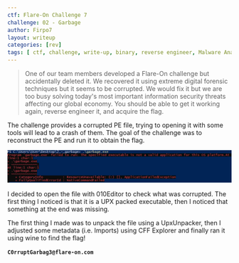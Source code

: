```yaml
---
ctf: Flare-On Challenge 7
challenge: 02 - Garbage
author: Firpo7
layout: writeup
categories: [rev]
tags: [ ctf, challenge, write-up, binary, reverse engineer, Malware Analysis]
---
```


> One of our team members developed a Flare-On challenge but accidentally deleted it. We recovered it using extreme digital forensic techniques but it seems to be corrupted. We would fix it but we are too busy solving today's most important information security threats affecting our global economy. You should be able to get it working again, reverse engineer it, and acquire the flag.


The challenge provides a corrupted PE file, trying to opening it with some tools will lead to a crash of them. The goal of the challenge was to reconstruct the PE and run it to obtain the flag.

![Garbage Errors](img/2_start.png)

I decided to open the file with 010Editor to check what was corrupted. The first thing I noticed is that it is a UPX packed executable, then I noticed that something at the end was missing.

The first thing I made was to unpack the file using a UpxUnpacker, then I adjusted some metadata (i.e. Imports) using CFF Explorer and finally ran it using wine to find the flag!

**```C0rruptGarbag3@flare-on.com```**